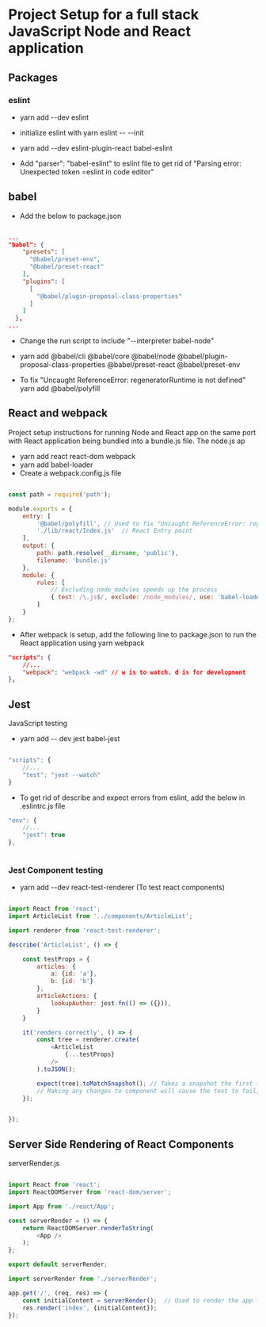 # Project Setup for a full stack JavaScript Node and React application

## Packages

### eslint
- yarn add --dev eslint
- initialize eslint with yarn eslint -- --init
- yarn add --dev eslint-plugin-react babel-eslint

- Add "parser": "babel-eslint" to eslint file to get rid of "Parsing error: Unexpected token =eslint in code editor"


## babel
- Add the below to package.json

```json

...
"babel": {
    "presets": [
      "@babel/preset-env",
      "@babel/preset-react"
    ],
    "plugins": [
      [
        "@babel/plugin-proposal-class-properties"
      ]
    ]
  },
...

```

- Change the run script to include "--interpreter babel-node"

- yarn add @babel/cli @babel/core @babel/node @babel/plugin-proposal-class-properties @babel/preset-react @babel/preset-env

- To fix "Uncaught ReferenceError: regeneratorRuntime is not defined" yarn add @babel/polyfill

## React and webpack

Project setup instructions for running Node and React app on the same port with React application being bundled into a bundle.js file. The node.js ap

- yarn add react react-dom webpack
- yarn add babel-loader
- Create a webpack.config.js file

```javascript

const path = require('path');

module.exports = {
	entry: [
		'@babel/polyfill', // Used to fix "Uncaught ReferenceError: regeneratorRuntime is not defined" error
		'./lib/react/Index.js'  // React Entry point
	],
	output: {
		path: path.resolve(__dirname, 'public'),
		filename: 'bundle.js'
	},
	module: {
		rules: [
			// Excluding node_modules speeds up the process
			{ test: /\.js$/, exclude: /node_modules/, use: 'babel-loader' }
		]
	}
};

```

- After webpack is setup, add the following line to package.json to run the React application using yarn webpack


```json
"scripts": {
	//...
	"webpack": "webpack -wd" // w is to watch. d is for development
},

```

## Jest
JavaScript testing

- yarn add -- dev jest babel-jest

```javascript

"scripts": {
	//...
	"test": "jest --watch"
}

```

- To get rid of describe and expect errors from eslint, add the below in .eslintrc.js file

```javascript
"env": {
	//...
    "jest": true
},
	
```

### Jest Component testing
- yarn add --dev react-test-renderer (To test react components)

```javascript

import React from 'react';
import ArticleList from '../components/ArticleList';

import renderer from 'react-test-renderer';

describe('ArticleList', () => {

	const testProps = {
		articles: {
			a: {id: 'a'},
			b: {id: 'b'}
		},
		articleActions: {
			lookupAuthor: jest.fn(() => ({})),
		}
	}

	it('renders correctly', () => {
		const tree = renderer.create(
			<ArticleList 
				{...testProps}
			/>
		).toJSON();

		expect(tree).toMatchSnapshot(); // Takes a snapshot the first time the test is run. And compares the snapshot taken to each following snapshot. The snapshot is saved in the __snapshots__ folder
		// Making any changes to component will cause the test to fail, but you could inspect the changes in the console and press u to update the snapshot
	});


});

```

## Server Side Rendering of React Components


serverRender.js
```javascript

import React from 'react';
import ReactDOMServer from 'react-dom/server';

import App from './react/App';

const serverRender = () => {
	return ReactDOMServer.renderToString(
		<App />
	);
};

export default serverRender;

```

```javascript
import serverRender from './serverRender';

app.get('/', (req, res) => {
	const initialContent = serverRender();	// Used to render the app from Server if JavaScript is disabled in the browser
	res.render('index', {initialContent});
});

```